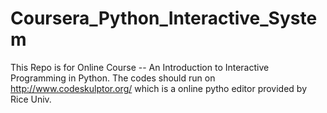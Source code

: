 Coursera_Python_Interactive_System
==================================
This Repo is for Online Course -- An Introduction to Interactive Programming in Python. 
The codes should run on http://www.codeskulptor.org/ which is a online pytho editor provided by Rice Univ.

